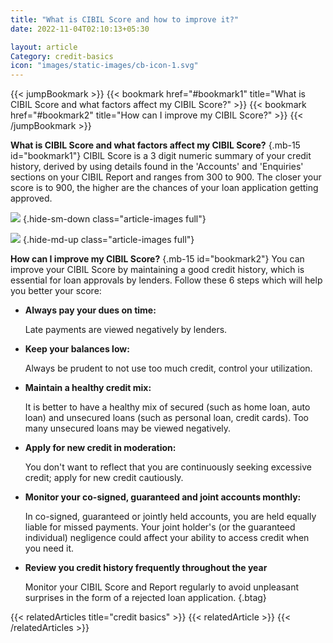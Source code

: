 ```yaml
---
title: "What is CIBIL Score and how to improve it?"
date: 2022-11-04T02:10:13+05:30

layout: article
Category: credit-basics
icon: "images/static-images/cb-icon-1.svg"
---
```


{{< jumpBookmark >}}
  {{< bookmark href="#bookmark1" title="What is CIBIL Score and what factors affect my CIBIL Score?" >}}
  {{< bookmark href="#bookmark2" title="How can I improve my CIBIL Score?" >}}
{{< /jumpBookmark >}}

**What is CIBIL Score and what factors affect my CIBIL Score?**
{.mb-15 id="bookmark1"}
CIBIL Score is a 3 digit numeric summary of your credit history, derived by using details found in the 'Accounts' and 'Enquiries' sections on your CIBIL Report and ranges from 300 to 900. The closer your score is to 900, the higher are the chances of your loan application getting approved.

![](../../../../images/article-images/infographic-1.jpg)
{.hide-sm-down class="article-images full"}

![](../../../../images/article-images/infographic-1-mob.png)
{.hide-md-up class="article-images full"}

**How can I improve my CIBIL Score?**
{.mb-15 id="bookmark2"}
You can improve your CIBIL Score by maintaining a good credit history, which is essential for loan approvals by lenders. Follow these 6 steps which will help you better your score:

* **Always pay your dues on time:**

    Late payments are viewed negatively by lenders.

* **Keep your balances low:**

    Always be prudent to not use too much credit, control your utilization.

* **Maintain a healthy credit mix:**

    It is better to have a healthy mix of secured (such as home loan, auto loan) and unsecured loans (such as personal loan, credit cards). Too many unsecured loans may be viewed negatively.

* **Apply for new credit in moderation:**

    You don't want to reflect that you are continuously seeking excessive credit; apply for new credit cautiously.

* **Monitor your co-signed, guaranteed and joint accounts monthly:**

    In co-signed, guaranteed or jointly held accounts, you are held equally liable for missed payments. Your joint holder's (or the guaranteed individual) negligence could affect your ability to access credit when you need it.

* **Review you credit history frequently throughout the year**

    Monitor your CIBIL Score and Report regularly to avoid unpleasant surprises in the form of a rejected loan application.
{.btag}

{{< relatedArticles title="credit basics" >}}
  {{< relatedArticle >}}
{{< /relatedArticles >}}